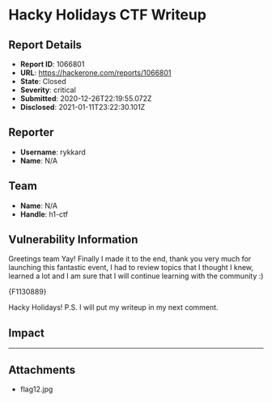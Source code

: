 # Hacky Holidays CTF Writeup

## Report Details
- **Report ID**: 1066801
- **URL**: https://hackerone.com/reports/1066801
- **State**: Closed
- **Severity**: critical
- **Submitted**: 2020-12-26T22:19:55.072Z
- **Disclosed**: 2021-01-11T23:22:30.101Z

## Reporter
- **Username**: rykkard
- **Name**: N/A

## Team
- **Name**: N/A
- **Handle**: h1-ctf

## Vulnerability Information
Greetings team
Yay! Finally I made it to the end, thank you very much for launching this fantastic event, I had to review topics that I thought I knew, learned a lot and I am sure that I will continue learning with the community :)

{F1130889}

Hacky Holidays!
P.S. I will put my writeup in my next comment.

## Impact

---

## Attachments
- flag12.jpg
